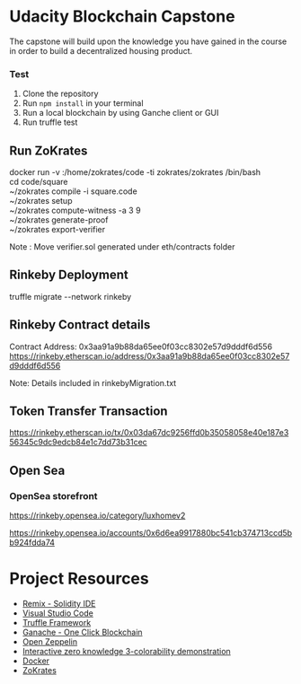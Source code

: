 # Udacity Blockchain Capstone

The capstone will build upon the knowledge you have gained in the course in order to build a decentralized housing product. 

### Test
1. Clone the repository 
2. Run `npm install` in your terminal
3. Run a local blockchain by using Ganche client or GUI
4. Run truffle test

## Run ZoKrates
docker run -v <path to your project folder>:/home/zokrates/code -ti zokrates/zokrates /bin/bash  
cd code/square  
~/zokrates compile -i square.code  
~/zokrates setup  
~/zokrates compute-witness -a 3 9  
~/zokrates generate-proof  
~/zokrates export-verifier  

Note : Move verifier.sol generated under eth/contracts folder  

## Rinkeby Deployment 
truffle migrate --network rinkeby  

## Rinkeby Contract details
Contract Address: 0x3aa91a9b88da65ee0f03cc8302e57d9dddf6d556
https://rinkeby.etherscan.io/address/0x3aa91a9b88da65ee0f03cc8302e57d9dddf6d556

Note: Details included in rinkebyMigration.txt

## Token Transfer Transaction
https://rinkeby.etherscan.io/tx/0x03da67dc9256ffd0b35058058e40e187e356345c9dc9edcb84e1c7dd73b31cec

## Open Sea 
### OpenSea storefront
https://rinkeby.opensea.io/category/luxhomev2  

https://rinkeby.opensea.io/accounts/0x6d6ea9917880bc541cb374713ccd5bb924fdda74


# Project Resources

* [Remix - Solidity IDE](https://remix.ethereum.org/)
* [Visual Studio Code](https://code.visualstudio.com/)
* [Truffle Framework](https://truffleframework.com/)
* [Ganache - One Click Blockchain](https://truffleframework.com/ganache)
* [Open Zeppelin ](https://openzeppelin.org/)
* [Interactive zero knowledge 3-colorability demonstration](http://web.mit.edu/~ezyang/Public/graph/svg.html)
* [Docker](https://docs.docker.com/install/)
* [ZoKrates](https://github.com/Zokrates/ZoKrates)

